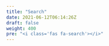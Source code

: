 ```yaml
---
title: "Search"
date: 2021-06-12T06:14:26Z
draft: false
weight: 400
pre: "<i class='fas fa-search'></i>"
---
```



<script async src="https://cse.google.com/cse.js?cx=ba9e3fd5873e95a74"></script>
<div class="gcse-search"></div>
